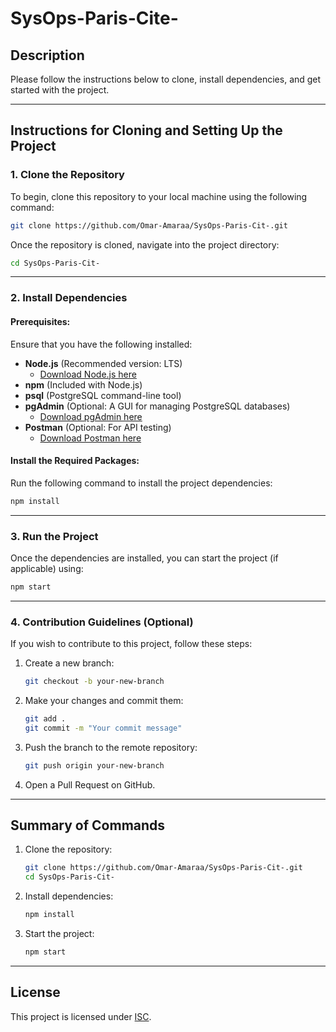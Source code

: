 # SysOps-Paris-Cite-

## Description
Please follow the instructions below to clone, install dependencies, and get started with the project.

---

## Instructions for Cloning and Setting Up the Project

### 1. Clone the Repository
To begin, clone this repository to your local machine using the following command:

```bash
git clone https://github.com/Omar-Amaraa/SysOps-Paris-Cit-.git
```

Once the repository is cloned, navigate into the project directory:

```bash
cd SysOps-Paris-Cit-
```

---

### 2. Install Dependencies

#### Prerequisites:
Ensure that you have the following installed:
- **Node.js** (Recommended version: LTS)
  - [Download Node.js here](https://nodejs.org/)
- **npm** (Included with Node.js)
- **psql** (PostgreSQL command-line tool)
- **pgAdmin** (Optional: A GUI for managing PostgreSQL databases)  
  - [Download pgAdmin here](https://www.pgadmin.org/download/)
- **Postman** (Optional: For API testing)  
  - [Download Postman here](https://www.postman.com/downloads/)

#### Install the Required Packages:
Run the following command to install the project dependencies:

```bash
npm install
```

---

### 3. Run the Project
Once the dependencies are installed, you can start the project (if applicable) using:

```bash
npm start
```

---

### 4. Contribution Guidelines (Optional)
If you wish to contribute to this project, follow these steps:

1. Create a new branch:
   ```bash
   git checkout -b your-new-branch
   ```

2. Make your changes and commit them:
   ```bash
   git add .
   git commit -m "Your commit message"
   ```

3. Push the branch to the remote repository:
   ```bash
   git push origin your-new-branch
   ```

4. Open a Pull Request on GitHub.

---

## Summary of Commands

1. Clone the repository:
   ```bash
   git clone https://github.com/Omar-Amaraa/SysOps-Paris-Cit-.git
   cd SysOps-Paris-Cit-
   ```

2. Install dependencies:
   ```bash
   npm install
   ```

3. Start the project:
   ```bash
   npm start
   ```

---

## License
This project is licensed under [ISC](https://opensource.org/licenses/ISC).
